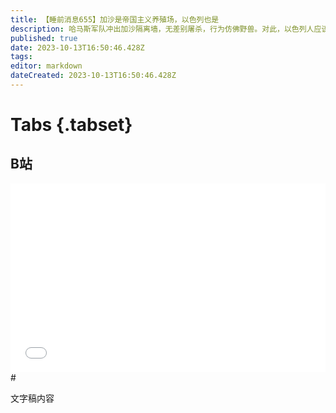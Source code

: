 ```yaml
---
title: 【睡前消息655】加沙是帝国主义养殖场，以色列也是
description: 哈马斯军队冲出加沙隔离墙，无差别屠杀，行为仿佛野兽。对此，以色列人应该有心理准备才对——以色列军队在加沙建设了200万人的养殖场，就不应该期待养殖场能产生人道主义。
published: true
date: 2023-10-13T16:50:46.428Z
tags: 
editor: markdown
dateCreated: 2023-10-13T16:50:46.428Z
---
```



# Tabs {.tabset}
## B站
<div style="position: relative; padding: 30% 45%;">
<iframe style="position: absolute; width: 100%; height: 100%; left: 0; top: 0;" src="//player.bilibili.com/player.html?&bvid=BV1MB4y1Z7vE&page=1&as_wide=1&high_quality=1&danmaku=1&autoplay=0" scrolling="no" border="0" frameborder="no" framespacing="0" allowfullscreen="true"></iframe>
</div>
<!--
## YouTube
<div style="position: relative; padding: 30% 45%;">
<iframe style="position: absolute; top: 0; left: 0; width: 100%; height: 100%;" src="https://www.youtube-nocookie.com/embed/YouTubeVID" title="YouTube video player" frameborder="0" allow="accelerometer; autoplay; clipboard-write; encrypted-media; gyroscope; picture-in-picture" allowfullscreen="true"></iframe>
</div>
  -->
# 

文字稿内容
